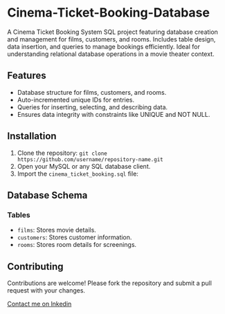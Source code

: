 # Cinema-Ticket-Booking-Database
A Cinema Ticket Booking System SQL project featuring database creation and management for films, customers, and rooms. Includes table design, data insertion, and queries to manage bookings efficiently. Ideal for understanding relational database operations in a movie theater context. ​

## Features
- Database structure for films, customers, and rooms.
- Auto-incremented unique IDs for entries.
- Queries for inserting, selecting, and describing data.
- Ensures data integrity with constraints like UNIQUE and NOT NULL.

## Installation
1. Clone the repository: `git clone https://github.com/username/repository-name.git`
2. Open your MySQL or any SQL database client.
3. Import the `cinema_ticket_booking.sql` file:

## Database Schema
### Tables
- `films`: Stores movie details.
- `customers`: Stores customer information.
- `rooms`: Stores room details for screenings.

## Contributing
Contributions are welcome! Please fork the repository and submit a pull request with your changes.

[Contact me on lnkedin](https://www.linkedin.com/in/anithasri-manimaran/)



